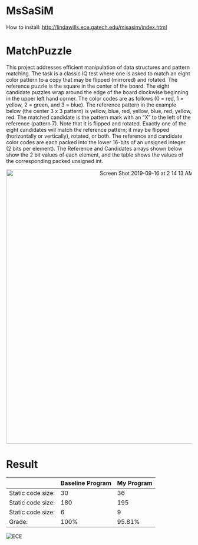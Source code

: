 # MsSaSiM
How to install: http://lindawills.ece.gatech.edu/misasim/index.html

# MatchPuzzle

This project addresses efficient manipulation of data structures and pattern matching. The task is a classic IQ test where one is asked to match an eight color pattern to a copy that may be flipped (mirrored) and rotated. The reference puzzle is the square in the center of the board. The eight candidate puzzles wrap around the edge of the board clockwise beginning in the upper left hand corner. The color codes are as follows (0 = red, 1 = yellow, 2 = green, and 3 = blue). The reference pattern in the example below (the center 3 x 3 pattern) is yellow, blue, red, yellow, blue, red, yellow, red. The matched candidate is the pattern mark with an “X” to the left of the reference (pattern 7). Note that it is flipped and rotated. Exactly one of the eight candidates will match the reference pattern; it may be flipped (horizontally or vertically), rotated, or both. The reference and candidate color codes are each packed into the lower 16-bits of an unsigned integer (2 bits per element). The Reference and Candidates arrays shown below show the 2 bit values of each element, and the table shows the values of the corresponding packed unsigned int.

<p align="center">
  <img width="746" alt="Screen Shot 2019-09-16 at 2 14 13 AM" src="https://user-images.githubusercontent.com/32786111/64937352-ef340a00-d827-11e9-9765-e421ac3440ae.png">
</p>

# Result

|| Baseline Program | My Program |
| --- | --- | --- |
| Static code size: | 30 | 36 |
| Static code size: | 180 | 195 |
| Static code size: | 6 | 9 |
| Grade: | 100% | 95.81% |

![ECE](https://user-images.githubusercontent.com/32786111/64938861-383a8d00-d82d-11e9-8709-9aad2f57f588.JPG)


